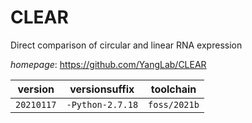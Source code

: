 # CLEAR

Direct comparison of circular and linear RNA expression

*homepage*: <https://github.com/YangLab/CLEAR>

version | versionsuffix | toolchain
--------|---------------|----------
``20210117`` | ``-Python-2.7.18`` | ``foss/2021b``
